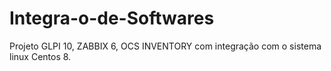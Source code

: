 # Integra-o-de-Softwares
Projeto GLPI 10, ZABBIX 6, OCS INVENTORY com integração com o sistema linux Centos 8.
